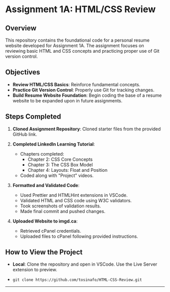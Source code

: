 # Assignment 1A: HTML/CSS Review

## Overview

This repository contains the foundational code for a personal resume website developed for Assignment 1A. The assignment focuses on reviewing basic HTML and CSS concepts and practicing proper use of Git version control.

## Objectives

- **Review HTML/CSS Basics**: Reinforce fundamental concepts.
- **Practice Git Version Control**: Properly use Git for tracking changes.
- **Build Resume Website Foundation**: Begin coding the base of a resume website to be expanded upon in future assignments.

## Steps Completed

1. **Cloned Assignment Repository**: Cloned starter files from the provided GitHub link.

2. **Completed LinkedIn Learning Tutorial**:
   - Chapters completed:
     - Chapter 2: CSS Core Concepts
     - Chapter 3: The CSS Box Model
     - Chapter 4: Layouts: Float and Position
   - Coded along with "Project" videos.

3. **Formatted and Validated Code**:
   - Used Prettier and HTMLHint extensions in VSCode.
   - Validated HTML and CSS code using W3C validators.
   - Took screenshots of validation results.
   - Made final commit and pushed changes.

4. **Uploaded Website to imgd.ca**:
   - Retrieved cPanel credentials.
   - Uploaded files to cPanel following provided instructions.

## How to View the Project

- **Local**: Clone the repository and open in VSCode. Use the Live Server extension to preview.
- ```
  git clone https://github.com/tosinafo/HTML-CSS-Review.git
  ```


---

